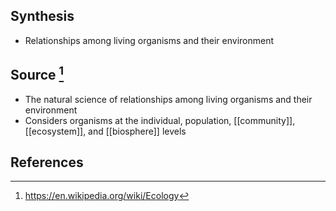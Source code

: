 ## Synthesis
- Relationships among living organisms and their environment
## Source [^1]
- The natural science of relationships among living organisms and their environment
- Considers organisms at the individual, population, [[community]], [[ecosystem]], and [[biosphere]] levels
## References

[^1]: https://en.wikipedia.org/wiki/Ecology